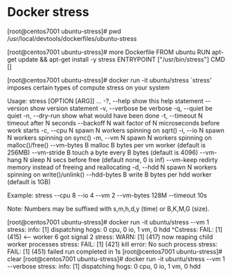 # Docker stress

[root@centos7001 ubuntu-stress]# pwd
/usr/local/devtools/dockerfiles/ubuntu-stress





[root@centos7001 ubuntu-stress]# more Dockerfile 
FROM ubuntu
RUN apt-get update && apt-get install -y stress
ENTRYPOINT ["/usr/bin/stress"]
CMD []





[root@centos7001 ubuntu-stress]# docker run -it ubuntu/stress
`stress' imposes certain types of compute stress on your system

Usage: stress [OPTION [ARG]] ...
 -?, --help         show this help statement
     --version      show version statement
 -v, --verbose      be verbose
 -q, --quiet        be quiet
 -n, --dry-run      show what would have been done
 -t, --timeout N    timeout after N seconds
     --backoff N    wait factor of N microseconds before work starts
 -c, --cpu N        spawn N workers spinning on sqrt()
 -i, --io N         spawn N workers spinning on sync()
 -m, --vm N         spawn N workers spinning on malloc()/free()
     --vm-bytes B   malloc B bytes per vm worker (default is 256MB)
     --vm-stride B  touch a byte every B bytes (default is 4096)
     --vm-hang N    sleep N secs before free (default none, 0 is inf)
     --vm-keep      redirty memory instead of freeing and reallocating
 -d, --hdd N        spawn N workers spinning on write()/unlink()
     --hdd-bytes B  write B bytes per hdd worker (default is 1GB)

Example: stress --cpu 8 --io 4 --vm 2 --vm-bytes 128M --timeout 10s

Note: Numbers may be suffixed with s,m,h,d,y (time) or B,K,M,G (size).











[root@centos7001 ubuntu-stress]# docker run -it ubuntu/stress --vm 1
stress: info: [1] dispatching hogs: 0 cpu, 0 io, 1 vm, 0 hdd
^Cstress: FAIL: [1] (415) <-- worker 6 got signal 2
stress: WARN: [1] (417) now reaping child worker processes
stress: FAIL: [1] (421) kill error: No such process
stress: FAIL: [1] (451) failed run completed in 1s
[root@centos7001 ubuntu-stress]# clear
[root@centos7001 ubuntu-stress]# docker run -it ubuntu/stress --vm 1 --verbose
stress: info: [1] dispatching hogs: 0 cpu, 0 io, 1 vm, 0 hdd



